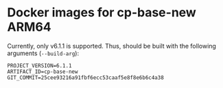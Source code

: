 # Docker images for cp-base-new ARM64

Currently, only v6.1.1 is supported. Thus, should be built with the following arguments (`--build-arg`):
```
PROJECT_VERSION=6.1.1
ARTIFACT_ID=cp-base-new
GIT_COMMIT=25cee93216a91fbf6ecc53caaf5e8f8e6b6c4a38
```